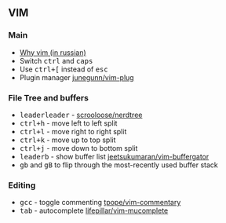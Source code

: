 ## VIM

### Main

* [Why vim (in russian)](https://guides.hexlet.io/vim/)
* Switch <kbd>ctrl</kbd> and <kbd>caps</kbd>
* Use <kbd>ctrl+[</kbd> instead of <kbd>esc</kbd>
* Plugin manager [junegunn/vim-plug](https://github.com/junegunn/vim-plug)

### File Tree and buffers

* <kbd>leader</kbd><kbd>leader</kbd> - [scrooloose/nerdtree](https://github.com/scrooloose/nerdtree)
* <kbd>ctrl+h</kbd> - move left to left split
* <kbd>ctrl+l</kbd> - move right to right split
* <kbd>ctrl+k</kbd> - move up to top split
* <kbd>ctrl+j</kbd> - move down to bottom split
* <kbd>leader</kbd><kbd>b</kbd> - show buffer list [jeetsukumaran/vim-buffergator](https://github.com/jeetsukumaran/vim-buffergator)
* <kbd>g</kbd><kbd>b</kbd> and <kbd>g</kbd><kbd>B</kbd> to flip through the most-recently used buffer stack

### Editing

* <kbd>g</kbd><kbd>c</kbd><kbd>c</kbd> - toggle commenting [tpope/vim-commentary](https://github.com/tpope/vim-commentary)
* <kbd>tab</kbd> - autocomplete [lifepillar/vim-mucomplete](https://github.com/lifepillar/vim-mucomplete)
